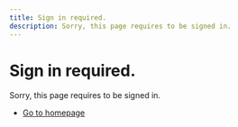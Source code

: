 ```yaml
---
title: Sign in required.
description: Sorry, this page requires to be signed in.
---
```


<Hero slots="heading, text, buttons" variant="fullwidth" theme="lightest"/>

# Sign in required.

Sorry, this page requires to be signed in.

* [Go to homepage](https://developer.adobe.com)
